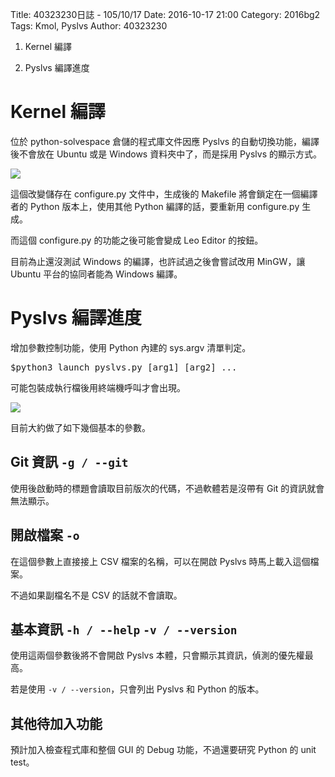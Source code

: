 Title: 40323230日誌 - 105/10/17
Date: 2016-10-17 21:00
Category: 2016bg2
Tags: Kmol, Pyslvs
Author: 40323230

1. Kernel 編譯

1. Pyslvs 編譯進度

<!-- PELICAN_END_SUMMARY -->

Kernel 編譯
===

位於 python-solvespace 倉儲的程式庫文件因應 Pyslvs 的自動切換功能，編譯後不會放在 Ubuntu 或是 Windows 資料夾中了，而是採用 Pyslvs 的顯示方式。

![](https://raw.githubusercontent.com/coursemdetw/project_site_files/gh-pages/files/2016spring/g2/Python_solvespace/1017_01.jpg)

這個改變儲存在 configure.py 文件中，生成後的 Makefile 將會鎖定在一個編譯者的 Python 版本上，使用其他 Python 編譯的話，要重新用 configure.py 生成。

而這個 configure.py 的功能之後可能會變成 Leo Editor 的按鈕。

目前為止還沒測試 Windows 的編譯，也許試過之後會嘗試改用 MinGW，讓 Ubuntu 平台的協同者能為 Windows 編譯。

Pyslvs 編譯進度
===

增加參數控制功能，使用 Python 內建的 sys.argv 清單判定。

<pre>
$python3 launch_pyslvs.py [arg1] [arg2] ...
</pre>

可能包裝成執行檔後用終端機呼叫才會出現。

![](https://raw.githubusercontent.com/coursemdetw/project_site_files/gh-pages/files/2016spring/g2/Python_solvespace/1017_02.jpg)

目前大約做了如下幾個基本的參數。

Git 資訊 `-g / --git`
---

使用後啟動時的標題會讀取目前版次的代碼，不過軟體若是沒帶有 Git 的資訊就會無法顯示。

開啟檔案 `-o`
---

在這個參數上直接接上 CSV 檔案的名稱，可以在開啟 Pyslvs 時馬上載入這個檔案。

不過如果副檔名不是 CSV 的話就不會讀取。

基本資訊 `-h / --help` `-v / --version`
---

使用這兩個參數後將不會開啟 Pyslvs 本體，只會顯示其資訊，偵測的優先權最高。

若是使用 `-v / --version`，只會列出 Pyslvs 和 Python 的版本。

其他待加入功能
---

預計加入檢查程式庫和整個 GUI 的 Debug 功能，不過還要研究 Python 的 unit test。